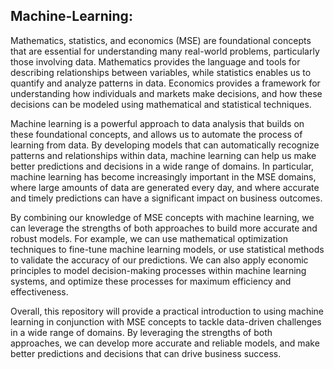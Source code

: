 ## Machine-Learning:
Mathematics, statistics, and economics (MSE) are foundational concepts that are essential for understanding many real-world problems, particularly those involving data. Mathematics provides the language and tools for describing relationships between variables, while statistics enables us to quantify and analyze patterns in data. Economics provides a framework for understanding how individuals and markets make decisions, and how these decisions can be modeled using mathematical and statistical techniques.

Machine learning is a powerful approach to data analysis that builds on these foundational concepts, and allows us to automate the process of learning from data. By developing models that can automatically recognize patterns and relationships within data, machine learning can help us make better predictions and decisions in a wide range of domains. In particular, machine learning has become increasingly important in the MSE domains, where large amounts of data are generated every day, and where accurate and timely predictions can have a significant impact on business outcomes.

By combining our knowledge of MSE concepts with machine learning, we can leverage the strengths of both approaches to build more accurate and robust models. For example, we can use mathematical optimization techniques to fine-tune machine learning models, or use statistical methods to validate the accuracy of our predictions. We can also apply economic principles to model decision-making processes within machine learning systems, and optimize these processes for maximum efficiency and effectiveness.

Overall, this repository will provide a practical introduction to using machine learning in conjunction with MSE concepts to tackle data-driven challenges in a wide range of domains. By leveraging the strengths of both approaches, we can develop more accurate and reliable models, and make better predictions and decisions that can drive business success.

